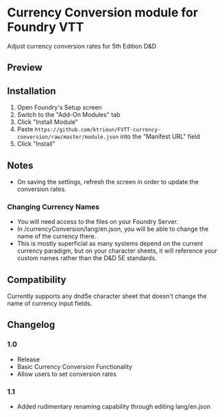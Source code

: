 # Currency Conversion module for Foundry VTT

Adjust currency conversion rates for 5th Edition D&D

## Preview

## Installation

1. Open Foundry's Setup screen
2. Switch to the "Add-On Modules" tab
3. Click "Install Module"
4. Paste `https://github.com/ktrieun/FVTT-currency-conversion/raw/master/module.json` into the "Manifest URL" field
5. Click "Install"

## Notes

* On saving the settings, refresh the screen in order to update the conversion rates.

### Changing Currency Names

- You will need access to the files on your Foundry Server.
- In <path to Foundry VTT Modules>/currencyConversion/lang/en.json, you will be able to change the name of the currency there.
- This is mostly superficial as many systems depend on the current currency paradigm, but on your character sheets, it will reference your custom names rather than the D&D 5E standards.

## Compatibility

Currently supports any dnd5e character sheet that doesn't change the name of currency input fields.

## Changelog

### 1.0

- Release
- Basic Currency Conversion Functionality
- Allow users to set conversion rates

### 1.1

- Added rudimentary renaming capability through editing lang/en.json